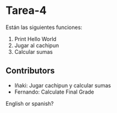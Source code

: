# Tarea-4
Están las siguientes funciones:
1. Print Hello World
2. Jugar al cachipun
3. Calcular sumas


## Contributors
- Iñaki: Jugar cachipun y calcular sumas
- Fernando: Calculate Final Grade


English or spanish?
